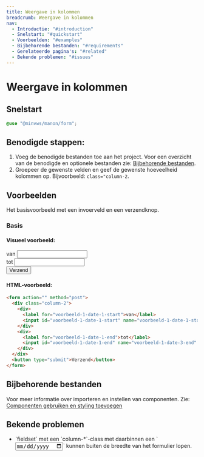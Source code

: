 ```yaml
---
title: Weergave in kolommen
breadcrumb: Weergave in kolommen
nav:
  - Introductie: "#introduction"
  - Snelstart: "#quickstart"
  - Voorbeelden: "#examples"
  - Bijbehorende bestanden: "#requirements"
  - Gerelateerde pagina's: "#related"
  - Bekende problemen: "#issues"
---
```


<h1 id="introduction">Weergave in kolommen</h1>

<h2 id="quickstart">Snelstart</h2>

```scss
@use "@minvws/manon/form";
```

## Benodigde stappen:

1.  Voeg de benodigde bestanden toe aan het project. Voor een overzicht van de
    benodigde en optionele bestanden zie:
    [Bijbehorende bestanden](#requirements).
2.  Groepeer de gewenste velden en geef de gewenste hoeveelheid kolommen op.
    Bijvoorbeeld: `class="column-2`.

<h2 id="examples">Voorbeelden</h2>

Het basisvoorbeeld met een invoerveld en een verzendknop.

### Basis

#### Visueel voorbeeld:

<form action="" method="post">
  <div class="column-2">
    <div>
      <label for="voorbeeld-1-date-1-start">van</label>
      <input id="voorbeeld-1-date-1-start" name="voorbeeld-1-date-1-start" />
    </div>
    <div>
      <label for="voorbeeld-1-date-1-end">tot</label>
      <input id="voorbeeld-1-date-1-end" name="voorbeeld-1-date-3-end" />
    </div>
  </div>
  <button type="submit">Verzend</button>
</form>

#### HTML-voorbeeld:

```html
<form action="" method="post">
  <div class="column-2">
    <div>
      <label for="voorbeeld-1-date-1-start">van</label>
      <input id="voorbeeld-1-date-1-start" name="voorbeeld-1-date-1-start" />
    </div>
    <div>
      <label for="voorbeeld-1-date-1-end">tot</label>
      <input id="voorbeeld-1-date-1-end" name="voorbeeld-1-date-3-end" />
    </div>
  </div>
  <button type="submit">Verzend</button>
</form>
```

<h2 id="requirements">Bijbehorende bestanden</h2>

Voor meer informatie over importeren en instellen van componenten. Zie:
[Componenten gebruiken en styling toevoegen](/documentation/import-styling)

<h2 id="issues">Bekende problemen</h2>

<ul>
  <li>
    `fieldset` met een `column-*`-class met daarbinnen een
    `<input type="date">` kunnen buiten de breedte van het formulier lopen.
  </li>
</ul>
